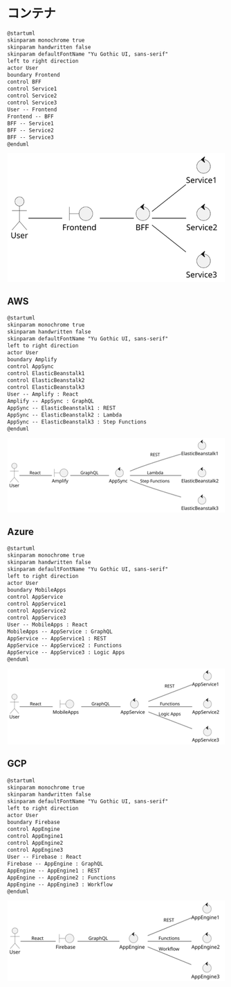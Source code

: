 # コンテナ

```plantuml:images_Container-Cloud
@startuml
skinparam monochrome true
skinparam handwritten false
skinparam defaultFontName "Yu Gothic UI, sans-serif"
left to right direction
actor User
boundary Frontend
control BFF
control Service1
control Service2
control Service3
User -- Frontend
Frontend -- BFF
BFF -- Service1
BFF -- Service2
BFF -- Service3
@enduml
```

![](./images_Container-Cloud.svg)

## AWS

```plantuml:images_Container-Cloud_aws
@startuml
skinparam monochrome true
skinparam handwritten false
skinparam defaultFontName "Yu Gothic UI, sans-serif"
left to right direction
actor User
boundary Amplify
control AppSync
control ElasticBeanstalk1
control ElasticBeanstalk2
control ElasticBeanstalk3
User -- Amplify : React
Amplify -- AppSync : GraphQL
AppSync -- ElasticBeanstalk1 : REST
AppSync -- ElasticBeanstalk2 : Lambda
AppSync -- ElasticBeanstalk3 : Step Functions
@enduml
```

![](./images_Container-Cloud_aws.svg)

## Azure

```plantuml:images_Container-Cloud_azure
@startuml
skinparam monochrome true
skinparam handwritten false
skinparam defaultFontName "Yu Gothic UI, sans-serif"
left to right direction
actor User
boundary MobileApps
control AppService
control AppService1
control AppService2
control AppService3
User -- MobileApps : React
MobileApps -- AppService : GraphQL
AppService -- AppService1 : REST
AppService -- AppService2 : Functions
AppService -- AppService3 : Logic Apps
@enduml
```

![](./images_Container-Cloud_azure.svg)

## GCP

```plantuml:images_Container-Cloud_gcp
@startuml
skinparam monochrome true
skinparam handwritten false
skinparam defaultFontName "Yu Gothic UI, sans-serif"
left to right direction
actor User
boundary Firebase
control AppEngine
control AppEngine1
control AppEngine2
control AppEngine3
User -- Firebase : React
Firebase -- AppEngine : GraphQL
AppEngine -- AppEngine1 : REST
AppEngine -- AppEngine2 : Functions
AppEngine -- AppEngine3 : Workflow
@enduml
```

![](./images_Container-Cloud_gcp.svg)

